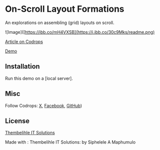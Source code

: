 # On-Scroll Layout Formations

An explorations on assembling (grid) layouts on scroll.

![Image]([https://ibb.co/mH4VXSB](https://i.ibb.co/30c9Mks/readme.png)

[Article on Codrops](https://tympanus.net/codrops/?p=80656)

[Demo](https://tympanus.net/Development/OnScrollLayoutFormations/)

## Installation

Run this demo on a [local server].

## Misc

Follow Codrops: [X](http://www.X.com/codrops), [Facebook](http://www.facebook.com/codrops), [GitHub](https://github.com/Siphelele-Maphumulo/Maphumulo-s-Career-Gallery))

## License
[Thembelihle IT Solutions](LICENSE)

Made with : Thembelihle IT Solutions:  by Siphelele A Maphumulo





